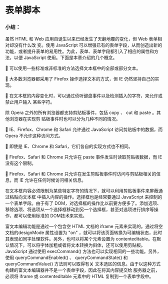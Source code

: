 # 表单脚本

### 小结：

虽然 HTML 和 Web 应用自诞生以来已经发生了天翻地覆的变化，但 Web 表单相对却没有什么改
变。使用 JavaScript 可以增强已有的表单字段，从而创造出新的功能，或者提升表单的易用性。为此，表单、表单字段都引入了相应的属性和方法，以便 JavaScript 使用。下面是本章介绍的几个概念。

  可以使用一些标准或非标准的方法选择文本框中的全部或部分文本。

  大多数浏览器都采用了 Firefox 操作选择文本的方式，但 IE 仍然坚持自己的实现。

  在文本框的内容变化时，可以通过侦听键盘事件以及检测插入的字符，来允许或禁止用户输入
某些字符。

除 Opera 之外的所有浏览器都支持剪贴板事件，包括 copy 、 cut 和 paste 。其他浏览器在实现剪
贴板事件时也可以分为几种不同的情况。

  IE、Firefox、Chrome 和 Safari 允许通过 JavaScript 访问剪贴板中的数据，而 Opera 不允许这种访问方式。

  即使是 IE、Chrome 和 Safari，它们各自的实现方式也不相同。

  Firefox、Safari 和 Chrome 只允许在 paste 事件发生时读取剪贴板数据，而 IE 没有这个限制。

  Firefox、Safari 和 Chrome 只允许在发生剪贴板事件时访问与剪贴板相关的信息，而 IE 允许在任何时候访问相关信息。

在文本框内容必须限制为某些特定字符的情况下，就可以利用剪贴板事件来屏蔽通过粘贴向文本框
中插入内容的操作。选择框也是经常要通过 JavaScript 来控制的一个表单字段。由于有了 DOM，对选择框的操作比以前要方便多了。添加选项、移除选项、将选项从一个选择框移动到另一个选择框，甚至对选项进行排序等操作，都可以使用标准的 DOM技术来实现。

富文本编辑功能是通过一个包含空 HTML 文档的 iframe 元素来实现的。通过将空文档的designMode 属性设置为 "on" ，就可以将该页面转换为可编辑状态，此时其表现如同字处理软件。另外，也可以将某个元素设置为 contenteditable。在默认情况下，可以将字体加粗或者将文本转换为斜体，还可以使用剪贴板。JavaScript 通过使用 execCommand() 方法也可以实现相同的一些功能。另外，使用
queryCommandEnabled() 、 queryCommandState() 和 queryCommandValue() 方法则可以取得有关
文本选区的信息。由于以这种方式构建的富文本编辑器并不是一个表单字段，因此在将其内容提交给
服务器之前，必须将 iframe 或 contenteditable 元素中的 HTML 复制到一个表单字段中。